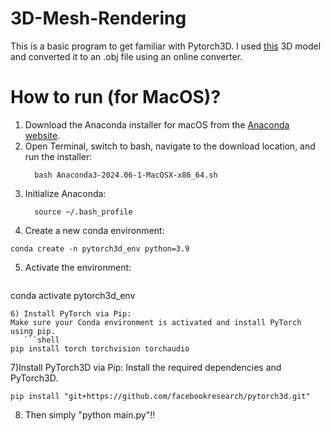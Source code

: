 # 3D-Mesh-Rendering

This is a basic program to get familiar with Pytorch3D. I used [this](https://www.thingiverse.com/thing:6665518) 3D model and converted it to an .obj file using an online converter. 


# How to run (for MacOS)?

1) Download the Anaconda installer for macOS from the [Anaconda website](https://repo.anaconda.com/archive/).
2) Open Terminal, switch to bash,  navigate to the download location, and run the installer:
   ```shell
     bash Anaconda3-2024.06-1-MacOSX-x86_64.sh
   ```
3) Initialize Anaconda:
   ```shell
     source ~/.bash_profile
   ```
4) Create a new conda environment:
  ```shell
  conda create -n pytorch3d_env python=3.9

```
5) Activate the environment:
   ```shell
conda activate pytorch3d_env
```
6) Install PyTorch via Pip:
Make sure your Conda environment is activated and install PyTorch using pip.
   ```shell
pip install torch torchvision torchaudio
```
7)Install PyTorch3D via Pip:
Install the required dependencies and PyTorch3D.
   ```shell
pip install "git+https://github.com/facebookresearch/pytorch3d.git"
```
8) Then simply "python main.py"!!
